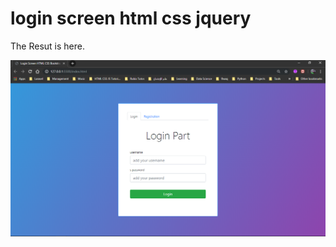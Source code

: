 # login screen html css jquery

The Resut is here.


![](https://raw.githubusercontent.com/7issouDev/login-screen-html-css-jquery/master/images/login%20screen.png?token=AMNLQNRICKALA3II7X4IXDS5TZX7K)
